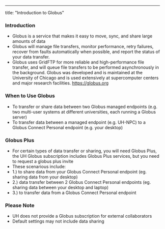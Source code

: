 ---
title: "Introduction to Globus"
### Introduction
- Globus is a service that makes it easy to move, sync, and share large amounts of data
- Globus will manage file transfers, monitor performance, retry failures, recover from faults automatically when possible, and report the status of your data transfer.
- Globus uses GridFTP for more reliable and high-performance file transfer, and will queue file transfers to be performed asynchronously in the background.
Globus was developed and is maintained at the University of Chicago and is used extensively at supercomputer centers and major research facilities. https://gIobus.org

### When to Use Globus
- To transfer or share data between two Globus managed endpoints (e.g. two multi-user systems at different universities, each running a Globus server)
- To transfer data between a managed endpoint (e.g. UH-NPC) to a Globus Connect Personal endpoint (e.g. your desktop)

### Globus Plus
- For certain types of data transfer or sharing, you will need Globus Plus, the UH Globus subscription includes Globus Plus services, but you need to request a globus plus invite
- These scenarious include:
-   1.)   to share data from your Globus Connect Personal endpoint (eg. sharing data from your desktop)
-   2.)   data transfer between 2 Globus Connect Personal endpoints (eg. sharing data between your desktop and laptop)
-   3.)   to transfer data from a Globus Connect Personal endpoint

### Please Note
- UH does not provide a Globus subscription for external collaborators 
- Default settings may not include data sharing
